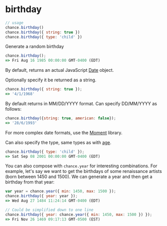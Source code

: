 # birthday

```js
// usage
chance.birthday()
chance.birthday({ string: true })
chance.birthday({ type: 'child' })
```

Generate a random birthday

```js
chance.birthday();
=> Fri Aug 16 1985 00:00:00 GMT-0400 (EDT)
```

By default, returns an actual JavaScript [Date][Date] object.

Optionally specify it be returned as a string.

```js
chance.birthday({ string: true });
=> '4/1/1968'
```

By default returns in MM/DD/YYYY format. Can specify DD/MM/YYYY as follows:

```js
chance.birthday({string: true, american: false});
=> '28/6/1993'
```

For more complex date formats, use the [Moment][Moment] library.

Can also specify the type, same types as with [age](#age).

```js
chance.birthday({ type: 'child' });
=> Sat Sep 08 2001 00:00:00 GMT-0400 (EDT)
```

You can also compose with `chance.year` for interesting combinations. For example, let's say we want to get the birthdays of some renaissance artists (born between 1450 and 1500). We can generate a year and then get a birthday from that year:

```js
var year = chance.year({ min: 1450, max: 1500 });
chance.birthday({ year: year });
=> Wed Aug 27 1484 11:24:14 GMT-0400 (EDT)

// Could be simplified down to one line
chance.birthday({ year: chance.year({ min: 1450, max: 1500 }) });
=> Fri Nov 26 1469 09:17:13 GMT-0500 (EST)
```

[Date]: https://developer.mozilla.org/en-US/docs/Web/JavaScript/Reference/Global_Objects/Date
[Moment]: http://momentjs.com
